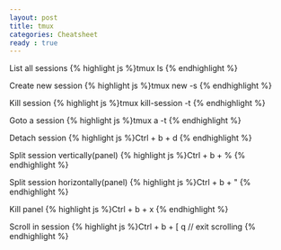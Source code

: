 ```yaml
---
layout: post
title: tmux
categories: Cheatsheet
ready : true
---
```


List all sessions
{% highlight js %}tmux ls
{% endhighlight %}


Create new session
{% highlight js %}tmux new -s <name>
{% endhighlight %}

Kill session
{% highlight js %}tmux kill-session -t <name>
{% endhighlight %}

Goto a session
{% highlight js %}tmux a -t <name>
{% endhighlight %}

Detach session
{% highlight js %}Ctrl + b + d
{% endhighlight %}

Split session vertically(panel)
{% highlight js %}Ctrl + b + %
{% endhighlight %}

Split session horizontally(panel)
{% highlight js %}Ctrl + b + "
{% endhighlight %}

Kill panel
{% highlight js %}Ctrl + b + x
{% endhighlight %}

Scroll in session
{% highlight js %}Ctrl + b + [
q  // exit scrolling
{% endhighlight %}
